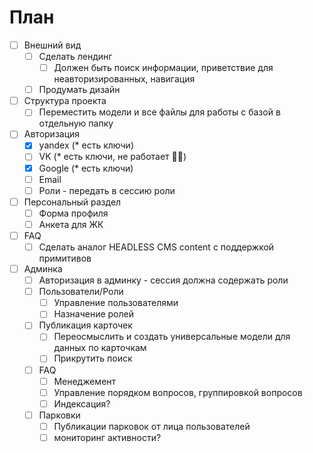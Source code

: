 # План

- [ ] Внешний вид
  - [ ] Сделать лендинг
    - [ ] Должен быть поиск информации, приветствие для неавторизированных, навигация
  - [ ] Продумать дизайн
- [ ] Структура проекта
  - [ ] Переместить модели и все файлы для работы с базой в отдельную папку
- [ ] Авторизация
  - [x] yandex (* есть ключи)
  - [ ] VK (* есть ключи, не работает 🤷🏻)
  - [x] Google (* есть ключи)
  - [ ] Email
  - [ ] Роли - передать в сессию роли
- [ ] Персональный раздел
  - [ ] Форма профиля
  - [ ] Анкета для ЖК
- [ ] FAQ
  - [ ] Сделать аналог HEADLESS CMS content с поддержкой примитивов
- [ ] Админка
  - [ ] Авторизация в админку - сессия должна содержать роли
  - [ ] Пользователи/Роли
    - [ ] Управление пользователями
    - [ ] Назначение ролей
  - [ ] Публикация карточек
    - [ ] Переосмыслить и создать универсальные модели для данных по карточкам
    - [ ] Прикрутить поиск
  - [ ] FAQ
    - [ ] Менеджемент
    - [ ] Управление порядком вопросов, группировкой вопросов
    - [ ] Индексация?
  - [ ] Парковки
    - [ ] Публикации парковок от лица пользователей
    - [ ] мониторинг активности?
